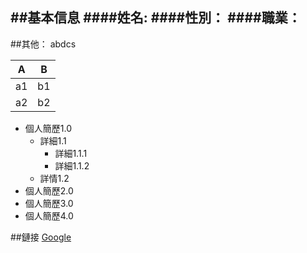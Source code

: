##基本信息
####姓名:
####性別：
####職業：
---
##其他：
abdcs 

| A | B |
----|---- 
| a1 | b1 |
| a2 | b2 |

- 個人簡歷1.0
    - 詳細1.1
        - 詳細1.1.1
        - 詳細1.1.2
    - 詳情1.2
- 個人簡歷2.0
- 個人簡歷3.0
- 個人簡歷4.0

##鏈接
[Google](https://www.google.co.jp/)